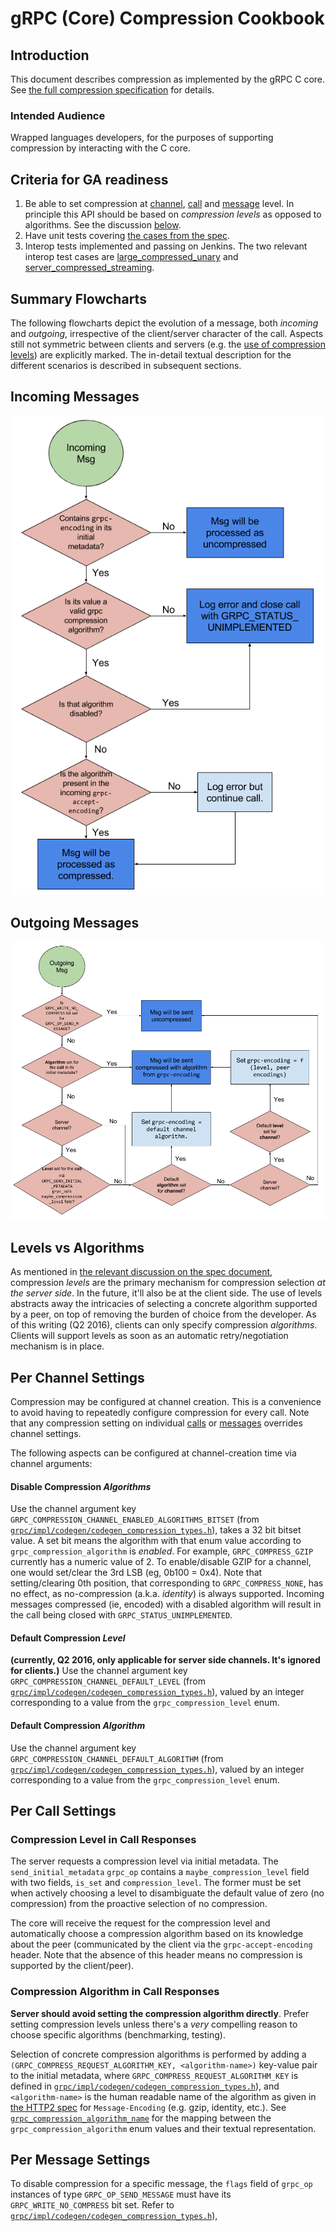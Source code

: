 # gRPC (Core) Compression Cookbook

## Introduction

This document describes compression as implemented by the gRPC C core. See [the
full compression specification](compression.md) for details.

### Intended Audience

Wrapped languages developers, for the purposes of supporting compression by
interacting with the C core.

## Criteria for GA readiness

1. Be able to set compression at [channel](#per-channel-settings),
   [call](#per-call-settings) and [message](#per-message-settings) level.
   In principle this API should be based on _compression levels_ as opposed to
   algorithms. See the discussion [below](#level-vs-algorithms).
1. Have unit tests covering [the cases from the
   spec](https://github.com/grpc/grpc/blob/master/doc/compression.md#test-cases).
1. Interop tests implemented and passing on Jenkins. The two relevant interop
   test cases are
   [large_compressed_unary](https://github.com/grpc/grpc/blob/master/doc/interop-test-descriptions.md#large_compressed_unary)
   and
   [server_compressed_streaming](https://github.com/grpc/grpc/blob/master/doc/interop-test-descriptions.md#server_compressed_streaming).

## Summary Flowcharts

The following flowcharts depict the evolution of a message, both _incoming_ and
_outgoing_, irrespective of the client/server character of the call. Aspects
still not symmetric between clients and servers (e.g. the [use of compression
levels](https://github.com/grpc/grpc/blob/master/doc/compression.md#compression-levels-and-algorithms))
are explicitly marked. The in-detail textual description for the different
scenarios is described in subsequent sections.

## Incoming Messages

![image](images/compression_cookbook_incoming.png)

## Outgoing Messages

![image](images/compression_cookbook_outgoing.png)

## Levels vs Algorithms

As mentioned in [the relevant discussion on the spec
document](https://github.com/grpc/grpc/blob/master/doc/compression.md#compression-levels-and-algorithms),
compression _levels_ are the primary mechanism for compression selection _at the
server side_. In the future, it'll also be at the client side. The use of levels
abstracts away the intricacies of selecting a concrete algorithm supported by a
peer, on top of removing the burden of choice from the developer.
As of this writing (Q2 2016), clients can only specify compression _algorithms_.
Clients will support levels as soon as an automatic retry/negotiation mechanism
is in place.

## Per Channel Settings

Compression may be configured at channel creation. This is a convenience to
avoid having to repeatedly configure compression for every call. Note that any
compression setting on individual [calls](#per-call-settings) or
[messages](#per-message-settings) overrides channel settings.

The following aspects can be configured at channel-creation time via channel arguments:

#### Disable Compression _Algorithms_

Use the channel argument key
`GRPC_COMPRESSION_CHANNEL_ENABLED_ALGORITHMS_BITSET` (from
[`grpc/impl/codegen/codegen_compression_types.h`](https://github.com/grpc/grpc/blob/master/include/grpc/impl/codegen/codegen_compression_types.h)),
takes a 32 bit bitset value. A set bit means the algorithm with that enum value
according to `grpc_compression_algorithm` is _enabled_.
For example, `GRPC_COMPRESS_GZIP` currently has a numeric value of 2. To
enable/disable GZIP for a channel, one would set/clear the 3rd LSB (eg, 0b100 =
0x4). Note that setting/clearing 0th position, that corresponding to
`GRPC_COMPRESS_NONE`, has no effect, as no-compression (a.k.a. _identity_) is
always supported.
Incoming messages compressed (ie, encoded) with a disabled algorithm will result
in the call being closed with `GRPC_STATUS_UNIMPLEMENTED`.

#### Default Compression _Level_

**(currently, Q2 2016, only applicable for server side channels. It's ignored
for clients.)**
Use the channel argument key `GRPC_COMPRESSION_CHANNEL_DEFAULT_LEVEL` (from
[`grpc/impl/codegen/codegen_compression_types.h`](https://github.com/grpc/grpc/blob/master/include/grpc/impl/codegen/codegen_compression_types.h)),
valued by an integer corresponding to a value from the `grpc_compression_level`
enum.

#### Default Compression _Algorithm_

Use the channel argument key `GRPC_COMPRESSION_CHANNEL_DEFAULT_ALGORITHM` (from
[`grpc/impl/codegen/codegen_compression_types.h`](https://github.com/grpc/grpc/blob/master/include/grpc/impl/codegen/codegen_compression_types.h)),
valued by an integer corresponding to a value from the `grpc_compression_level`
enum.

## Per Call Settings

### Compression **Level** in Call Responses

The server requests a compression level via initial metadata. The
`send_initial_metadata` `grpc_op` contains a `maybe_compression_level` field
with two fields, `is_set` and `compression_level`. The former must be set when
actively choosing a level to disambiguate the default value of zero (no
compression) from the proactive selection of no compression.

The core will receive the request for the compression level and automatically
choose a compression algorithm based on its knowledge about the peer
(communicated by the client via the `grpc-accept-encoding` header. Note that the
absence of this header means no compression is supported by the client/peer).

### Compression **Algorithm** in Call Responses

**Server should avoid setting the compression algorithm directly**. Prefer
setting compression levels unless there's a _very_ compelling reason to choose
specific algorithms (benchmarking, testing).

Selection of concrete compression algorithms is performed by adding a
`(GRPC_COMPRESS_REQUEST_ALGORITHM_KEY, <algorithm-name>)` key-value pair to the
initial metadata, where `GRPC_COMPRESS_REQUEST_ALGORITHM_KEY` is defined in
[`grpc/impl/codegen/codegen_compression_types.h`](https://github.com/grpc/grpc/blob/master/include/grpc/impl/codegen/codegen_compression_types.h)),
and `<algorithm-name>` is the human readable name of the algorithm as given in
[the HTTP2 spec](https://github.com/grpc/grpc/blob/master/doc/PROTOCOL-HTTP2.md)
for `Message-Encoding` (e.g. gzip, identity, etc.). See
[`grpc_compression_algorithm_name`](https://github.com/grpc/grpc/blob/master/src/core/lib/compression/compression.c)
for the mapping between the `grpc_compression_algorithm` enum values and their
textual representation.

## Per Message Settings

To disable compression for a specific message, the `flags` field of `grpc_op`
instances of type `GRPC_OP_SEND_MESSAGE` must have its `GRPC_WRITE_NO_COMPRESS`
bit set. Refer to
[`grpc/impl/codegen/codegen_compression_types.h`](https://github.com/grpc/grpc/blob/master/include/grpc/impl/codegen/codegen_compression_types.h)),
